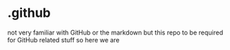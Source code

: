 # .github
not very familiar with GitHub or the markdown but this repo to be required for GitHub related stuff so here we are
